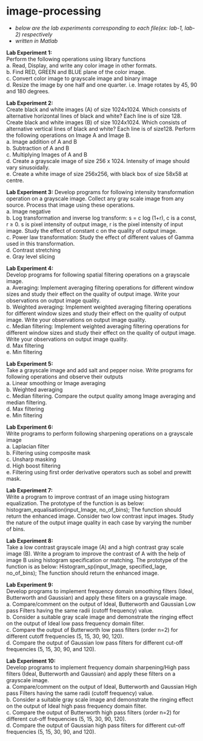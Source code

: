 # image-processing

- *below are the lab experiments corresponding to each file(ex: lab-1, lab-2) respectively*  
- *written in Matlab*  

**Lab Experiment 1:**  
Perform the following operations using library functions  
a. Read, Display, and write any color image in other formats.  
b. Find RED, GREEN and BLUE plane of the color image.  
c. Convert color image to grayscale image and binary image  
d. Resize the image by one half and one quarter. i.e. Image rotates by 45, 90 and 180 degrees.   
  
  
**Lab Experiment 2:**  
Create black and white images (A) of size 1024x1024. Which consists of alternative horizontal lines of black and white? Each line is of size 128. Create black and white images (B) of size 1024x1024. Which consists of alternative vertical lines of black and white? Each line is of size128. Perform the following operations on Image A and Image B.   
a. Image addition of A and B   
b. Subtraction of A and B   
c. Multiplying Images of A and B  
d. Create a grayscale image of size 256 x 1024. Intensity of image should vary sinusoidally.  
e. Create a white image of size 256x256, with black box of size 58x58 at centre.  


**Lab Experiment 3:**
Develop programs for following intensity transformation operation on a grayscale image. Collect any gray scale image from any source. Process that image using these operations.  
a. Image negative  
b. Log transformation and inverse log transform: s = c log (1+r), c is a const, r ≥ 0. s is pixel intensity of output image, r is the pixel intensity of input image. Study the effect of constant c on the quality of output image.   
c. Power law transformation: Study the effect of different values of Gamma used in this transformation.  
d. Contrast stretching   
e. Gray level slicing  


**Lab Experiment 4:**  
Develop programs for following spatial filtering operations on a grayscale image.   
a. Averaging: Implement averaging filtering operations for different window sizes and study their effect on the quality of output image. Write your observations on output image quality.   
b. Weighted averaging: Implement weighted averaging filtering operations for different window sizes and study their effect on the quality of output image. Write your observations on output image quality.   
c. Median filtering: Implement weighted averaging filtering operations for different window sizes and study their effect on the quality of output image. Write your observations on output image quality.   
d. Max filtering  
e. Min filtering   


**Lab Experiment 5:**  
Take a grayscale image and add salt and pepper noise. Write programs for following operations and observe their outputs   
a. Linear smoothing or Image averaging  
b. Weighted averaging  
c. Median filtering. Compare the output quality among Image averaging and median filtering.  
d. Max filtering  
e. Min filtering   


**Lab Experiment 6:**  
Write programs to perform following sharpening operations on a grayscale image   
a. Laplacian filter   
b. Filtering using composite mask   
c. Unsharp masking   
d. High boost filtering   
e. Filtering using first order derivative operators such as sobel and prewitt mask.  


**Lab Experiment 7:**  
Write a program to improve contrast of an image using histogram equalization. The prototype of the function is as below: histogram_equalisation(input_Image, no_of_bins); The function should return the enhanced image. Consider two low contrast input images. Study the nature of the output image quality in each case by varying the number of bins.  


**Lab Experiment 8:**   
Take a low contrast grayscale image (A) and a high contrast gray scale image (B). Write a program to improve the contrast of A with the help of image B using histogram specification or matching. The prototype of the function is as below: Histogram_sp(input_Image, specified_Iage, no_of_bins); The function should return the enhanced image.  


**Lab Experiment 9:**  
Develop programs to implement frequency domain smoothing filters (Ideal, Butterworth and Gaussian) and apply these filters on a grayscale image.   
a. Compare/comment on the output of Ideal, Butterworth and Gaussian Low pass Filters having the same radii (cutoff frequency) value.  
b. Consider a suitable gray scale image and demonstrate the ringing effect on the output of Ideal low pass frequency domain filter.   
c. Compare the output of Butterworth low pass filters (order n=2) for different cutoff frequencies (5, 15, 30, 90, 120).   
d. Compare the output of Gaussian low pass filters for different cut-off frequencies (5, 15, 30, 90, and 120).    


**Lab Experiment 10:**  
Develop programs to implement frequency domain sharpening/High pass filters (Ideal, Butterworth and Gaussian) and apply these filters on a grayscale image.   
a. Compare/comment on the output of Ideal, Butterworth and Gaussian High pass Filters having the same radii (cutoff frequency) value.   
b. Consider a suitable gray scale image and demonstrate the ringing effect on the output of Ideal high pass frequency domain filter.   
c. Compare the output of Butterworth high pass filters (order n=2) for different cut-off frequencies (5, 15, 30, 90, 120).   
d. Compare the output of Gaussian high pass filters for different cut-off frequencies (5, 15, 30, 90, and 120).  

